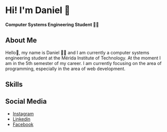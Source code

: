 

<!--
**Daniel-Garrido/Daniel-Garrido** is a ✨ _special_ ✨ repository because its `README.md` (this file) appears on your GitHub profile.

Here are some ideas to get you started:

- 🔭 I’m currently working on ...
- 🌱 I’m currently learning ...
- 👯 I’m looking to collaborate on ...
- 🤔 I’m looking for help with ...
- 💬 Ask me about ...
- 📫 How to reach me: ...
- 😄 Pronouns: ...
- ⚡ Fun fact: ...
-->
# Hi! I'm Daniel 👋
#### Computer Systems Engineering Student :student:

## About Me

Hello👋, my name is Daniel 👨‍🎓 and I am currently a computer systems engineering student at the Mérida Institute of Technology. At the moment I am in the 5th semester of my career. I am currently focusing on the area of ​​programming, especially in the area of ​​web development. 

## Skills

## Social Media 
* [Instagram](https://www.instagram.com/daniel.garrido_/) 
* [Linkedin](https://www.linkedin.com/in/daniel-garrido-05138b225/)
* [Facebook](https://www.facebook.com/DanielGarridotec/?ref=pages_you_manage)
